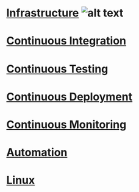 # [Infrastructure](https://binujacobc.github.io/DevOps101/Automation) ![alt text](https://d1.awsstatic.com/what-is-aws/AWS-Types-of-Cloud-Computing_Infrastructure-as-a-Service.c2e061a42b68ec6d969880fb8768bcb8e5cc2e69.png "Logo Title Text 1")

# [Continuous Integration](https://binujacobc.github.io/DevOps_101/Continuous_Integration)

# [Continuous Testing](https://binujacobc.github.io/DevOps101/Continuous_Testing)

# [Continuous Deployment](https://binujacobc.github.io/DevOps101/Continuous_Deployment)

# [Continuous Monitoring](https://binujacobc.github.io/DevOps101/Continuous_Monitoring)

# [Automation](https://binujacobc.github.io/DevOps101/Automation)

# [Linux](https://binujacobc.github.io/DevOps101/linux)


